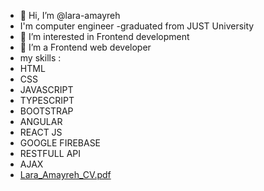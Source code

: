 - 👋 Hi, I’m @lara-amayreh
- I'm computer engineer 
-graduated from JUST University
- 👀 I’m interested in Frontend development 
- 🌱 I’m a Frontend web developer
- my skills :
- HTML
- CSS
- JAVASCRIPT
- TYPESCRIPT
- BOOTSTRAP
- ANGULAR 
- REACT JS
- GOOGLE FIREBASE
- RESTFULL API
- AJAX
- [Lara_Amayreh_CV.pdf](https://github.com/lara-amayreh/lara-amayreh/files/10929139/Lara_Amayreh_CV.pdf)


<!---
lara-amayreh/lara-amayreh is a ✨ special ✨ repository because its `README.md` (this file) appears on your GitHub profile.
You can click the Preview link to take a look at your changes.
--->
